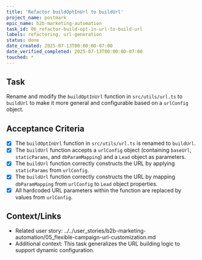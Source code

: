 ```yaml
---
title: 'Refactor buildOptInUrl to buildUrl'
project_name: postmark
epic_name: b2b-marketing-automation
task_id: 06_refactor-build-opt-in-url-to-build-url
labels: refactoring, url-generation
status: done
date_created: 2025-07-13T00:00:00-07:00
date_verified_completed: 2025-07-13T00:00:00-07:00
touched: *
---
```


## Task

Rename and modify the `buildOptInUrl` function in `src/utils/url.ts` to `buildUrl` to make it more general and configurable based on a `urlConfig` object.

## Acceptance Criteria

- [x] The `buildOptInUrl` function in `src/utils/url.ts` is renamed to `buildUrl`.
- [x] The `buildUrl` function accepts a `urlConfig` object (containing `baseUrl`, `staticParams`, and `dbParamMapping`) and a `Lead` object as parameters.
- [x] The `buildUrl` function correctly constructs the URL by applying `staticParams` from `urlConfig`.
- [x] The `buildUrl` function correctly constructs the URL by mapping `dbParamMapping` from `urlConfig` to `Lead` object properties.
- [x] All hardcoded URL parameters within the function are replaced by values from `urlConfig`.

## Context/Links

- Related user story: ../../user_stories/b2b-marketing-automation/05_flexible-campaign-url-customization.md
- Additional context: This task generalizes the URL building logic to support dynamic configuration.
